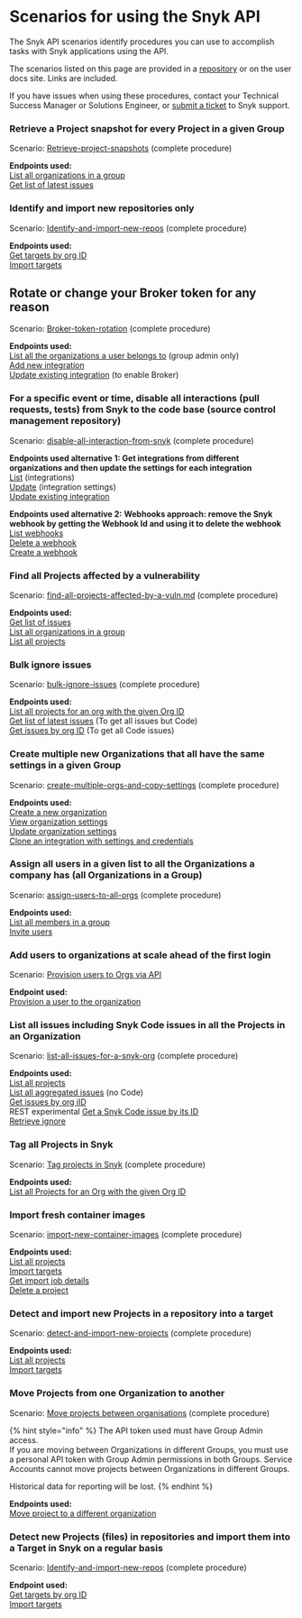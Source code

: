 # Scenarios for using the Snyk API

The Snyk API scenarios identify procedures you can use to accomplish tasks with Snyk applications using the API.

The scenarios listed on this page are provided in a [repository](https://github.com/snyk-playground/cx-tools/tree/main/scripts) or on the user docs site. Links are included.

If you have issues when using these procedures, contact your Technical Success Manager or Solutions Engineer, or [submit a ticket](https://support.snyk.io/hc/en-us/requests/new) to Snyk support.

### Retrieve a Project snapshot for every Project in a given Group

Scenario: [Retrieve-project-snapshots](https://github.com/snyk-playground/cx-tools/blob/main/scripts/retrieve-projects-snapshots.md) (complete procedure)

**Endpoints used:**\
[List all organizations in a group](../reference/groups-v1.md#group-groupid-orgs)\
[Get list of latest issues](https://snyk.docs.apiary.io/#reference/reporting-api/latest-issues/get-list-of-latest-issues)

### Identify and import new repositories only

Scenario: [Identify-and-import-new-repos](https://github.com/snyk-playground/cx-tools/blob/main/scripts/Identify-and-import-new-repos.md) (complete procedure)

**Endpoints used:**\
[Get targets by org ID](../reference/targets.md#orgs-org\_id-targets)\
[Import targets](../reference/import-projects-v1.md#org-orgid-integrations-integrationid-import)

## Rotate or change your Broker token for any reason

Scenario: [Broker-token-rotation](https://github.com/snyk-playground/cx-tools/blob/main/scripts/broker-token-rotation.md) (complete procedure)

**Endpoints used:**\
[List all the organizations a user belongs to](../reference/organizations-v1.md#orgs) (group admin only)\
[Add new integration](../reference/integrations-v1.md#org-orgid-integrations)\
[Update existing integration](../reference/integrations-v1.md#org-orgid-integrations-type) (to enable Broker)

### For a specific event or time, disable all interactions (pull requests, tests) from Snyk to the code base (source control management repository)

Scenario: [disable-all-interaction-from-snyk](https://github.com/snyk-playground/cx-tools/blob/main/scripts/disable-all-interaction-from-snyk.md) (complete procedure)

**Endpoints used alternative 1: Get integrations from different organizations and then update the settings for each integration**\
[List](../reference/integrations-v1.md#org-orgid-integrations-1) (integrations)\
[Update](../reference/integrations-v1.md#org-orgid-integrations-integrationid-settings) (integration settings)\
[Update existing integration](../reference/integrations-v1.md#org-orgid-integrations-type)

**Endpoints used alternative 2:** **Webhooks approach: remove the Snyk webhook by getting the Webhook Id and using it to delete the webhook**\
[List webhooks](../reference/webhooks-v1.md#org-orgid-webhooks-1)\
[Delete a webhook](../reference/webhooks-v1.md#org-orgid-webhooks-webhookid-1)\
[Create a webhook](../reference/webhooks-v1.md#org-orgid-webhooks)

### Find all Projects affected by a vulnerability

Scenario: [find-all-projects-affected-by-a-vuln.md](https://github.com/snyk-playground/cx-tools/blob/main/scripts/find-all-projects-affected-by-a-vuln.md) (complete procedure)

**Endpoints used:**\
[Get list of issues](../reference/reporting-api-v1.md#reporting-issues)\
[List all organizations in a group](../reference/groups-v1.md#group-groupid-orgs)\
[List all projects](../reference/projects.md#orgs-org\_id-projects)

### Bulk ignore issues

Scenario: [bulk-ignore-issues](https://github.com/snyk-playground/cx-tools/blob/main/scripts/bulk-ignore-issues.md) (complete procedure)

**Endpoints used:**\
[List all projects for an org with the given Org ID](../reference/projects.md#orgs-org\_id-projects)\
[Get list of latest issues](../reference/reporting-api-v1.md#reporting-issues-latest) (To get all issues but Code)\
[Get issues  by org ID](../reference/issues.md#orgs-org\_id-issues) (To get all Code issues)

### Create multiple new Organizations that all have the same settings in a given Group

Scenario: [create-multiple-orgs-and-copy-settings](https://github.com/snyk-playground/cx-tools/blob/main/scripts/create-multiple-orgs-and-copy-settings.md) (complete procedure)

**Endpoints used:**\
[Create a new organization](../reference/organizations-v1.md#org)\
[View organization settings](../reference/organizations-v1.md#org-orgid-settings-1)\
[Update organization settings](../reference/organizations-v1.md#org-orgid-settings)\
[Clone an integration with settings and credentials](../reference/integrations-v1.md#org-orgid-integrations-integrationid-clone)

### Assign all users in a given list to all the Organizations a company has (all Organizations in a Group)

Scenario: [assign-users-to-all-orgs](https://github.com/snyk-playground/cx-tools/blob/main/scripts/assign-users-to-all-orgs.md) (complete procedure)

**Endpoints used:**\
[List all members in a group](../reference/groups-v1.md#group-groupid-members)\
[Invite users](../reference/organizations-v1.md#org-orgid-invite)

### Add users to organizations at scale ahead of the first login

Scenario: [Provision users to Orgs via API](../../snyk-admin/user-management-with-the-api/provision-users-to-organizations-using-the-api.md)

**Endpoint used:**\
[Provision a user to the organization](../reference/organizations-v1.md#org-orgid-provision)

### List all issues including Snyk Code issues in all the Projects in an Organization

Scenario: [list-all-issues-for-a-snyk-org](https://github.com/snyk-playground/cx-tools/blob/main/scripts/list-all-issues-for-a-snyk-org.md) (complete procedure)

**Endpoints used:**\
[List all projects](../reference/projects.md#orgs-org\_id-projects)\
[List all aggregated issues](../reference/projects-v1.md#org-orgid-project-projectid-aggregated-issues) (no Code)\
[Get issues by org iID](../reference/issues.md#orgs-org\_id-issues)\
REST experimental [Get a Snyk Code issue by its ID](https://apidocs.snyk.io/?version=2022-04-06%7Eexperimental#get-/orgs/-org\_id-/issues/detail/code/-issue\_id-)\
[Retrieve ignore](../reference/ignores-v1.md#org-orgid-project-projectid-ignore-issueid-1)

### Tag all Projects in Snyk

Scenario: [Tag projects in Snyk](https://github.com/snyk-playground/cx-tools/blob/main/scripts/tag-snyk-projects.md) (complete procedure)

**Endpoints used:**\
[List all Projects for an Org with the given Org ID](../reference/projects.md#orgs-org\_id-projects)

### Import fresh container images

Scenario: [import-new-container-images](https://github.com/snyk-playground/cx-tools/blob/main/scripts/import-new-container-images.md) (complete procedure)

**Endpoints used:**\
[List all projects](../reference/projects.md#orgs-org\_id-projects)\
[Import targets](../reference/import-projects-v1.md#org-orgid-integrations-integrationid-import)\
[Get import job details](../reference/import-projects-v1.md#org-orgid-integrations-integrationid-import-jobid)\
[Delete a project](../reference/projects-v1.md#org-orgid-project-projectid-2)

### Detect and import new Projects in a repository into a target

Scenario: [detect-and-import-new-projects](https://github.com/snyk-playground/cx-tools/blob/main/scripts/detect-and-import-new-projects.md) (complete procedure)

**Endpoints used:**\
[List all projects](../reference/projects.md#orgs-org\_id-projects)\
[Import targets](../reference/import-projects-v1.md#org-orgid-integrations-integrationid-import)

### Move Projects from one Organization to another

Scenario: [Move projects between organisations](https://github.com/snyk-playground/cx-tools/blob/main/scripts/move-projects.md) (complete procedure)

{% hint style="info" %}
The API token used must have Group Admin access. \
If you are moving between Organizations in different Groups, you must use a personal API token with Group Admin permissions in both Groups. Service Accounts cannot move projects between Organizations in different Groups.&#x20;

Historical data for reporting will be lost.
{% endhint %}

**Endpoints used:**\
[Move project to a different organization](../reference/projects-v1.md#org-orgid-project-projectid-move)

### Detect new Projects (files) in repositories and import them into a Target in Snyk on a regular basis

Scenario: [Identify-and-import-new-repos](https://github.com/snyk-playground/cx-tools/blob/main/scripts/Identify-and-import-new-repos.md) (complete procedure)

**Endpoint used:**\
[Get targets by org ID](../reference/targets.md#orgs-org\_id-targets)\
[Import targets](../reference/import-projects-v1.md#org-orgid-integrations-integrationid-import)
